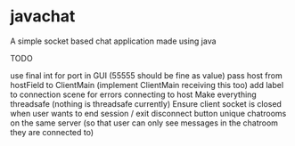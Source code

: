 # javachat
A simple socket based chat application made using java

TODO

use final int for port in GUI (55555 should be fine as value)
pass host from hostField to ClientMain (implement ClientMain receiving this too)
add label to connection scene for errors connecting to host
Make everything threadsafe (nothing is threadsafe currently)
Ensure client socket is closed when user wants to end session / exit
disconnect button
unique chatrooms on the same server (so that user can only see messages in the chatroom they are connected to)
